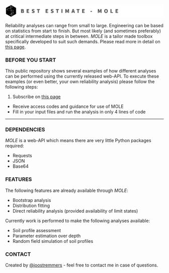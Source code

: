 ![Example screenshot](./img/logo.png)

Reliability analyses can range from small to large. Engineering can be based on statistics from start to finish.
But most likely (and sometimes preferably) at critical intermediate steps in between. *MOLE* is a tailor made toolbox specifically developed to suit such demands. Please read more in detail on [this page](https://joostremmers.nl).

### BEFORE YOU START
This public repository shows several examples of how different analyses can be performed using the currently released web-API. To execute these examples (or even better, your own reliability analysis) please follow the following steps:

1. Subscribe on [this page](https://joostremmers.nl/menu_mole.html)
- Receive access codes and guidance for use of MOLE
- Fill in your input files and run the analysis in only 4 lines of code
***

### DEPENDENCIES
*MOLE* is a web-API which means there are very little Python packages required:
* Requests
* JSON
* Base64

### FEATURES
The following features are already available through *MOLE*:
* Bootstrap analysis
* Distribution fitting
* Direct reliability analysis (provided availability of limit states)

Currently work is performed to make the following analyses available:
* Soil profile assessment
* Parameter estimation over depth
* Random field simulation of soil profiles

### CONTACT
Created by [@joostremmers](https://joostremmers.nl/menu_reach_out.html) - feel free to contact me in case of questions.
